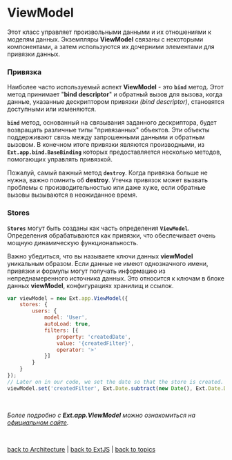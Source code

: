 # ViewModel

  Этот класс управляет произвольными данными и их отношениями к моделям данных. Экземпляры **ViewModel** связаны с некоторыми компонентами, а затем используются их дочерними элементами для привязки данных.

### Привязка

  Наиболее часто используемый аспект **ViewModel** - это **`bind`** метод. Этот метод принимает "**bind descriptor**" и обратный вызов для вызова, когда данные, указанные дескриптором привязки _(bind descriptor)_, становятся доступными или изменяются.

  **`bind`** метод, основанный на связывания заданного дескриптора, будет возвращать различные типы "привязанных" объектов. Эти объекты поддерживают связь между запрошенными данными и обратным вызовом. В конечном итоге привязки являются производными, из **`Ext.app.bind.BaseBinding`** которых предоставляется несколько методов, помогающих управлять привязкой.

  Пожалуй, самый важный метод **`destroy`**. Когда привязка больше не нужна, важно помнить об **destroy**. Утечка привязок может вызвать проблемы с производительностью или даже хуже, если обратные вызовы вызываются в неожиданное время.

### Stores

  **`Stores`** могут быть созданы как часть определения **`ViewModel`**. Определения обрабатываются как привязки, что обеспечивает очень мощную динамическую функциональность.

  Важно убедиться, что вы называете ключи данных **viewModel** уникальным образом. Если данные не имеют однозначного имени, привязки и формулы могут получать информацию из непреднамеренного источника данных. Это относится к ключам в блоке данных **viewModel**, конфигурациях хранилищ и ссылок.
  ```JavaScript
  var viewModel = new Ext.app.ViewModel({
      stores: {
          users: {
              model: 'User',
              autoLoad: true,
              filters: [{
                  property: 'createdDate',
                  value: '{createdFilter}',
                  operator: '>'
              }]
          }
      }
  });
  // Later on in our code, we set the date so that the store is created.
  viewModel.set('createdFilter', Ext.Date.subtract(new Date(), Ext.Date.DAY, 7));
  ```


<br/>

_Более подробно с **Ext.app.ViewModel** можно ознакомиться на [официальном сайте](https://docs.sencha.com/extjs/5.1.1/api/Ext.app.ViewModel.html)._


<br/>

[back to Architecture](https://github.com/CrappyCodeMaker/ECCENTEX-KNOWLEGE/blob/main/Content/1%20Start%20work/1.1%20ExtJS/1.1.1%20Architecture/Architecture.md) | [back to ExtJS](https://github.com/CrappyCodeMaker/ECCENTEX-KNOWLEGE/blob/main/Content/1%20Start%20work/1.1%20ExtJS/ExtJS.md) | [back to topics](https://github.com/CrappyCodeMaker/ECCENTEX-KNOWLEGE/tree/main/Content/0%20Topics/Topics.md)